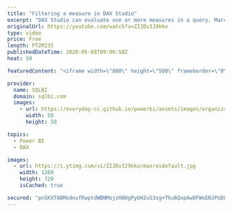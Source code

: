 ```yaml
---
title: "Filtering a measure in DAX Studio"
excerpt: "DAX Studio can evaluate one or more measures in a query. Marco Russo shows how to apply filters to a measure executed in DAX Studio. Continuous learning to improve your productivity!  How to learn DAX: https://www.sqlbi.com/guides/dax/ DAX Studio: https://daxstudio.org/"
originalUrl: https://youtube.com/watch?v=ZIJDv3J9kko
type: video
price: Free
length: PT2M23S
publishedDateTime: 2020-05-08T09:06:58Z
heat: 50

featuredContent: "<iframe width=\"800\" height=\"500\" frameborder=\"0\" src=\"https://www.youtube.com/embed/ZIJDv3J9kko\" allow=\"accelerometer; autoplay; encrypted-media; gyroscope; picture-in-picture\" allowfullscreen></iframe>"

provider:
  name: SQLBI
  domain: sqlbi.com
  images:
    - url: https://everyday-cc.github.io/powerbi/assets/images/organizations/sqlbi.com-50x50.jpg
      width: 50
      height: 50

topics:
  - Power BI
  - DAX

images:
  - url: https://i.ytimg.com/vi/ZIJDv3J9kko/maxresdefault.jpg
    width: 1280
    height: 720
    isCached: true

secured: "pn5KXTABModnvfRwptdWBNMojzHOUgPybH2uS3sg+Tku6QxpAw8FWxENJPoDLM1PMFS/Z0XKQYuXkLNl5j31f4k8J3+hm/XksyZBZuITBb12PV0pMUwTgyaGRSqiMP5lgpEKuXRKYFYTE2OSGkgkAfOyjbHYOi9tCFlSPcoweyuwV445V5ec+fMEeHQtG99gaFdRR+Z0g/3VdadLfnJsTHKnOnjRZODUPxrcN7gM1iAaAGJlPFqthmz3ASDrfmO2UgaBoyuyEtHNMIYt+lByaDiM19pVm9rFiJqtU0xHYdP2mohEvOI1KcP0uSLdtg6iyuylD2sHYHJ9ME43dip+ybipdI3yc9qKrNbKt4ELvfHVBBmrXKVfm8/yI73dkiEmNDtuctXKCZboQkhCIRChVQJjlzgodQGkA2UbIB5zMbI=;BUS9jqVStTehPV3DLoxC/w=="
---
```


